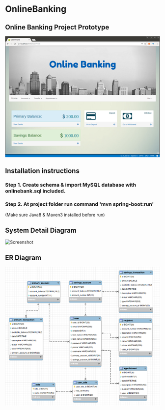 # OnlineBanking
## Online Banking Project Prototype 

![Screenshot](screenshot/screenshot.png)


## Installation instructions

### Step 1. Create schema & import MySQL database with onlinebank.sql included.
### Step 2. At project folder run command 'mvn spring-boot:run' 
(Make sure Java8 & Maven3 installed before run)


## System Detail Diagram

![Screenshot](screenshot/system_detail_diagram.png)


## ER Diagram

![Screenshot](screenshot/ER_diagram.png)